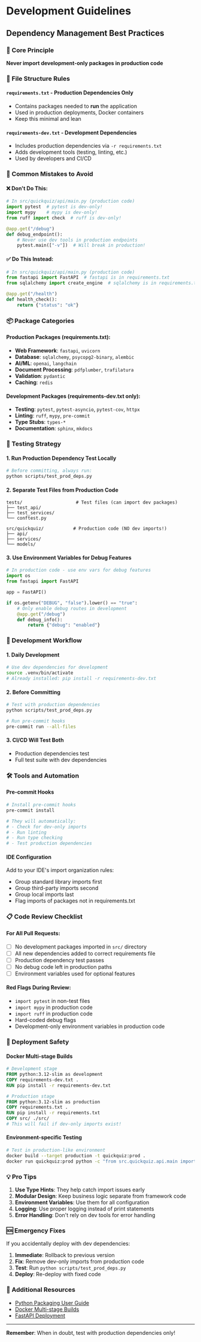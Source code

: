 # Development Guidelines

## Dependency Management Best Practices

### 🎯 Core Principle
**Never import development-only packages in production code**

### 📁 File Structure Rules

#### `requirements.txt` - Production Dependencies Only
- Contains packages needed to **run** the application
- Used in production deployments, Docker containers
- Keep this minimal and lean

#### `requirements-dev.txt` - Development Dependencies
- Includes production dependencies via `-r requirements.txt`
- Adds development tools (testing, linting, etc.)
- Used by developers and CI/CD

### 🚫 Common Mistakes to Avoid

#### ❌ Don't Do This:
```python
# In src/quickquiz/api/main.py (production code)
import pytest  # pytest is dev-only!
import mypy    # mypy is dev-only!
from ruff import check  # ruff is dev-only!

@app.get("/debug")
def debug_endpoint():
    # Never use dev tools in production endpoints
    pytest.main(["-v"])  # Will break in production!
```

#### ✅ Do This Instead:
```python
# In src/quickquiz/api/main.py (production code)
from fastapi import FastAPI  # fastapi is in requirements.txt
from sqlalchemy import create_engine  # sqlalchemy is in requirements.txt

@app.get("/health")
def health_check():
    return {"status": "ok"}
```

### 📦 Package Categories

#### Production Packages (requirements.txt):
- **Web Framework**: `fastapi`, `uvicorn`
- **Database**: `sqlalchemy`, `psycopg2-binary`, `alembic`
- **AI/ML**: `openai`, `langchain`
- **Document Processing**: `pdfplumber`, `trafilatura`
- **Validation**: `pydantic`
- **Caching**: `redis`

#### Development Packages (requirements-dev.txt only):
- **Testing**: `pytest`, `pytest-asyncio`, `pytest-cov`, `httpx`
- **Linting**: `ruff`, `mypy`, `pre-commit`
- **Type Stubs**: `types-*`
- **Documentation**: `sphinx`, `mkdocs`

### 🧪 Testing Strategy

#### 1. Run Production Dependency Test Locally
```bash
# Before committing, always run:
python scripts/test_prod_deps.py
```

#### 2. Separate Test Files from Production Code
```
tests/                    # Test files (can import dev packages)
├── test_api/
├── test_services/
└── conftest.py

src/quickquiz/           # Production code (NO dev imports!)
├── api/
├── services/
└── models/
```

#### 3. Use Environment Variables for Debug Features
```python
# In production code - use env vars for debug features
import os
from fastapi import FastAPI

app = FastAPI()

if os.getenv("DEBUG", "false").lower() == "true":
    # Only enable debug routes in development
    @app.get("/debug")
    def debug_info():
        return {"debug": "enabled"}
```

### 🔄 Development Workflow

#### 1. Daily Development
```bash
# Use dev dependencies for development
source .venv/bin/activate
# Already installed: pip install -r requirements-dev.txt
```

#### 2. Before Committing
```bash
# Test with production dependencies
python scripts/test_prod_deps.py

# Run pre-commit hooks
pre-commit run --all-files
```

#### 3. CI/CD Will Test Both
- Production dependencies test
- Full test suite with dev dependencies

### 🛠️ Tools and Automation

#### Pre-commit Hooks
```bash
# Install pre-commit hooks
pre-commit install

# They will automatically:
# - Check for dev-only imports
# - Run linting
# - Run type checking
# - Test production dependencies
```

#### IDE Configuration
Add to your IDE's import organization rules:
- Group standard library imports first
- Group third-party imports second
- Group local imports last
- Flag imports of packages not in requirements.txt

### 📋 Code Review Checklist

#### For All Pull Requests:
- [ ] No development packages imported in `src/` directory
- [ ] All new dependencies added to correct requirements file
- [ ] Production dependency test passes
- [ ] No debug code left in production paths
- [ ] Environment variables used for optional features

#### Red Flags During Review:
- `import pytest` in non-test files
- `import mypy` in production code
- `import ruff` in production code
- Hard-coded debug flags
- Development-only environment variables in production code

### 🚀 Deployment Safety

#### Docker Multi-stage Builds
```dockerfile
# Development stage
FROM python:3.12-slim as development
COPY requirements-dev.txt .
RUN pip install -r requirements-dev.txt

# Production stage
FROM python:3.12-slim as production
COPY requirements.txt .
RUN pip install -r requirements.txt
COPY src/ ./src/
# This will fail if dev-only imports exist!
```

#### Environment-specific Testing
```bash
# Test in production-like environment
docker build --target production -t quickquiz:prod .
docker run quickquiz:prod python -c "from src.quickquiz.api.main import app"
```

### 💡 Pro Tips

1. **Use Type Hints**: They help catch import issues early
2. **Modular Design**: Keep business logic separate from framework code
3. **Environment Variables**: Use them for all configuration
4. **Logging**: Use proper logging instead of print statements
5. **Error Handling**: Don't rely on dev tools for error handling

### 🆘 Emergency Fixes

If you accidentally deploy with dev dependencies:

1. **Immediate**: Rollback to previous version
2. **Fix**: Remove dev-only imports from production code
3. **Test**: Run `python scripts/test_prod_deps.py`
4. **Deploy**: Re-deploy with fixed code

### 📖 Additional Resources

- [Python Packaging User Guide](https://packaging.python.org/)
- [Docker Multi-stage Builds](https://docs.docker.com/develop/dev-best-practices/)
- [FastAPI Deployment](https://fastapi.tiangolo.com/deployment/)

---

**Remember**: When in doubt, test with production dependencies only!
